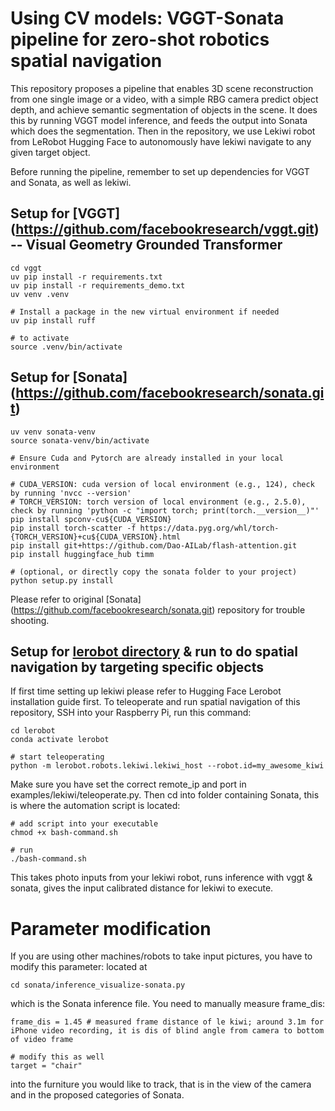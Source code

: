 # Using CV models: VGGT-Sonata pipeline for zero-shot robotics spatial navigation

This repository proposes a pipeline that enables 3D scene reconstruction from one single image or a video, with a simple RBG camera predict object depth, and achieve semantic segmentation of objects in the scene. It does this by running VGGT model inference, and feeds the output into Sonata which does the segmentation. Then in the repository, we use Lekiwi robot from LeRobot Hugging Face to autonomously have lekiwi navigate to any given target object.

Before running the pipeline, remember to set up dependencies for VGGT and Sonata, as well as lekiwi.

## Setup for [VGGT] (https://github.com/facebookresearch/vggt.git) -- Visual Geometry Grounded Transformer
```
cd vggt
uv pip install -r requirements.txt
uv pip install -r requirements_demo.txt
uv venv .venv

# Install a package in the new virtual environment if needed
uv pip install ruff

# to activate 
source .venv/bin/activate
```

## Setup for [Sonata] (https://github.com/facebookresearch/sonata.git) 
```
uv venv sonata-venv
source sonata-venv/bin/activate

# Ensure Cuda and Pytorch are already installed in your local environment

# CUDA_VERSION: cuda version of local environment (e.g., 124), check by running 'nvcc --version'
# TORCH_VERSION: torch version of local environment (e.g., 2.5.0), check by running 'python -c "import torch; print(torch.__version__)"'
pip install spconv-cu${CUDA_VERSION}
pip install torch-scatter -f https://data.pyg.org/whl/torch-{TORCH_VERSION}+cu${CUDA_VERSION}.html
pip install git+https://github.com/Dao-AILab/flash-attention.git
pip install huggingface_hub timm

# (optional, or directly copy the sonata folder to your project)
python setup.py install
```

Please refer to original [Sonata] (https://github.com/facebookresearch/sonata.git) repository for trouble shooting.

## Setup for [lerobot directory](https://huggingface.co/docs/lerobot/installation) & run to do spatial navigation by targeting specific objects

If first time setting up lekiwi please refer to Hugging Face Lerobot installation guide first. To teleoperate and run spatial navigation of this repository, SSH into your Raspberry Pi, run this command:
```
cd lerobot
conda activate lerobot

# start teleoperating
python -m lerobot.robots.lekiwi.lekiwi_host --robot.id=my_awesome_kiwi
```

Make sure you have set the correct remote_ip and port in examples/lekiwi/teleoperate.py. Then cd into folder containing Sonata, this is where the automation script is located:
```
# add script into your executable
chmod +x bash-command.sh

# run
./bash-command.sh 
```
This takes photo inputs from your lekiwi robot, runs inference with vggt & sonata, gives the input calibrated distance for lekiwi to execute.

# Parameter modification
If you are using other machines/robots to take input pictures, you have to modify this parameter: located at 
```
cd sonata/inference_visualize-sonata.py
```
which is the Sonata inference file. You need to manually measure frame_dis:
```
frame_dis = 1.45 # measured frame distance of le kiwi; around 3.1m for iPhone video recording, it is dis of blind angle from camera to bottom of video frame

# modify this as well
target = "chair"
```
into the furniture you would like to track, that is in the view of the camera and in the proposed categories of Sonata.